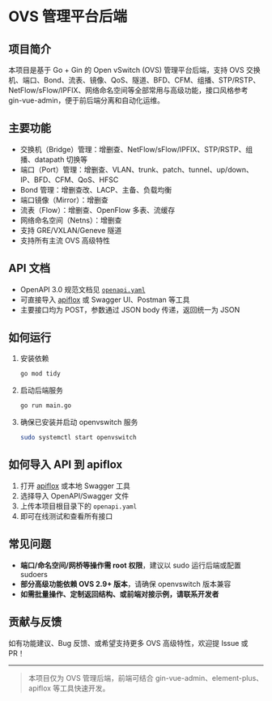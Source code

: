# OVS 管理平台后端

## 项目简介
本项目是基于 Go + Gin 的 Open vSwitch (OVS) 管理平台后端，支持 OVS 交换机、端口、Bond、流表、镜像、QoS、隧道、BFD、CFM、组播、STP/RSTP、NetFlow/sFlow/IPFIX、网络命名空间等全部常用与高级功能，接口风格参考 gin-vue-admin，便于前后端分离和自动化运维。

## 主要功能
- 交换机（Bridge）管理：增删查、NetFlow/sFlow/IPFIX、STP/RSTP、组播、datapath 切换等
- 端口（Port）管理：增删查、VLAN、trunk、patch、tunnel、up/down、IP、BFD、CFM、QoS、HFSC
- Bond 管理：增删查改、LACP、主备、负载均衡
- 端口镜像（Mirror）：增删查
- 流表（Flow）：增删查、OpenFlow 多表、流缓存
- 网络命名空间（Netns）：增删查
- 支持 GRE/VXLAN/Geneve 隧道
- 支持所有主流 OVS 高级特性

## API 文档
- OpenAPI 3.0 规范文档见 [`openapi.yaml`](./openapi.yaml)
- 可直接导入 [apiflox](https://apiflox.com/) 或 Swagger UI、Postman 等工具
- 主要接口均为 POST，参数通过 JSON body 传递，返回统一为 JSON

## 如何运行
1. 安装依赖
   ```bash
   go mod tidy
   ```
2. 启动后端服务
   ```bash
   go run main.go
   ```
3. 确保已安装并启动 openvswitch 服务
   ```bash
   sudo systemctl start openvswitch
   ```

## 如何导入 API 到 apiflox
1. 打开 [apiflox](https://apiflox.com/) 或本地 Swagger 工具
2. 选择导入 OpenAPI/Swagger 文件
3. 上传本项目根目录下的 `openapi.yaml`
4. 即可在线测试和查看所有接口

## 常见问题
- **端口/命名空间/网桥等操作需 root 权限**，建议以 sudo 运行后端或配置 sudoers
- **部分高级功能依赖 OVS 2.9+ 版本**，请确保 openvswitch 版本兼容
- **如需批量操作、定制返回结构、或前端对接示例，请联系开发者**

## 贡献与反馈
如有功能建议、Bug 反馈、或希望支持更多 OVS 高级特性，欢迎提 Issue 或 PR！

---

> 本项目仅为 OVS 管理后端，前端可结合 gin-vue-admin、element-plus、apiflox 等工具快速开发。
